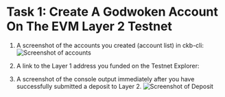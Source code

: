 # Task 1: Create A Godwoken Account On The EVM Layer 2 Testnet

1) A screenshot of the accounts you created (account list) in ckb-cli:
![Screenshot of accounts]()
2) A link to the Layer 1 address you funded on the Testnet Explorer:

3) A screenshot of the console output immediately after you have successfully submitted a deposit to Layer 2.
![Screenshot of Deposit]()

